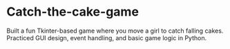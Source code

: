 # Catch-the-cake-game
Built a fun Tkinter-based game where you move a girl to catch falling cakes. Practiced GUI design, event handling, and basic game logic in Python.
